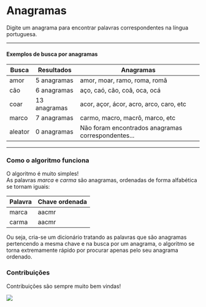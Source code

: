 # Anagramas
Digite um anagrama para encontrar palavras correspondentes na língua portuguesa.

------

#### Exemplos de busca por anagramas

Busca | Resultados | Anagramas
--------- | ------ | ------
amor      | 5 anagramas | amor, moar, ramo, roma, romã
cão       | 6 anagramas | aço, caó, cão, coã, oca, ocá
coar      | 13 anagramas | acor, açor, ácor, acro, arco, caro, etc
marco     | 7 anagramas | carmo, macro, macrô, marco, etc
aleator   | 0 anagramas | Não foram encontrados anagramas correspondentes... 

------

### Como o algoritmo funciona

O algoritmo é muito simples!<br>
As palavras <i>marca</i> e <i>carma</i> são anagramas, ordenadas de forma alfabética se tornam iguais:

Palavra   | Chave ordenada
---------  | ------ 
marca      | aacmr
carma      | aacmr 

Ou seja, cria-se um dicionário tratando as palavras que são anagramas pertencendo a mesma chave e na busca por um anagrama, o algoritmo se torna extremamente rápido por procurar apenas pelo seu anagrama ordenado.


### Contribuições

Contribuições são sempre muito bem vindas!


![](https://media0.giphy.com/media/l0HlHFRbmaZtBRhXG/giphy.gif)
